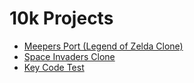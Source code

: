 # 10k Projects

- [Meepers Port (Legend of Zelda Clone)](mp.html)
- [Space Invaders Clone](si.html)
- [Key Code Test](keytest.html)